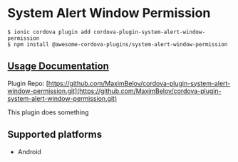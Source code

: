 # System Alert Window Permission

```
$ ionic cordova plugin add cordova-plugin-system-alert-window-permission
$ npm install @awesome-cordova-plugins/system-alert-window-permission
```

## [Usage Documentation](https://danielsogl.gitbook.io/awesome-cordova-plugins/plugins/system-alert-window-permission/)

Plugin Repo: [https://github.com/MaximBelov/cordova-plugin-system-alert-window-permission.git](https://github.com/MaximBelov/cordova-plugin-system-alert-window-permission.git)

This plugin does something

## Supported platforms

- Android
  


